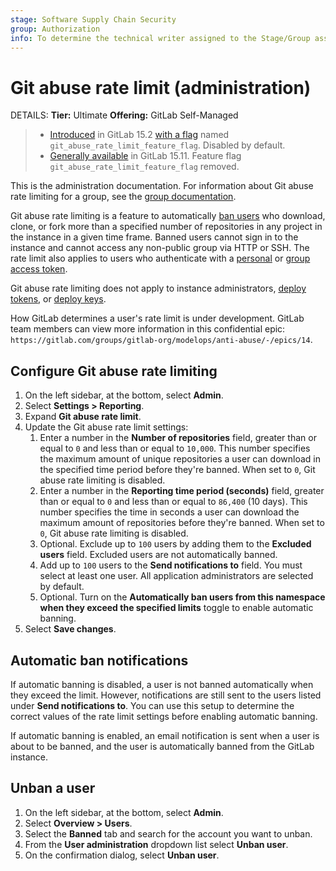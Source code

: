```yaml
---
stage: Software Supply Chain Security
group: Authorization
info: To determine the technical writer assigned to the Stage/Group associated with this page, see https://handbook.gitlab.com/handbook/product/ux/technical-writing/#assignments
---
```


# Git abuse rate limit (administration)

DETAILS:
**Tier:** Ultimate
**Offering:** GitLab Self-Managed

> - [Introduced](https://gitlab.com/groups/gitlab-org/-/epics/8066) in GitLab 15.2 [with a flag](../feature_flags.md) named `git_abuse_rate_limit_feature_flag`. Disabled by default.
> - [Generally available](https://gitlab.com/gitlab-org/gitlab/-/issues/394996) in GitLab 15.11. Feature flag `git_abuse_rate_limit_feature_flag` removed.

This is the administration documentation. For information about Git abuse rate limiting for a group, see the [group documentation](../../user/group/reporting/git_abuse_rate_limit.md).

Git abuse rate limiting is a feature to automatically [ban users](../moderate_users.md#ban-and-unban-users) who download, clone, or fork more than a specified number of repositories in any project in the instance in a given time frame. Banned users cannot sign in to the instance and cannot access any non-public group via HTTP or SSH. The rate limit also applies to users who authenticate with a [personal](../../user/profile/personal_access_tokens.md) or [group access token](../../user/group/settings/group_access_tokens.md).

Git abuse rate limiting does not apply to instance administrators, [deploy tokens](../../user/project/deploy_tokens/index.md), or [deploy keys](../../user/project/deploy_keys/index.md).

How GitLab determines a user's rate limit is under development.
GitLab team members can view more information in this confidential epic:
`https://gitlab.com/groups/gitlab-org/modelops/anti-abuse/-/epics/14`.

## Configure Git abuse rate limiting

1. On the left sidebar, at the bottom, select **Admin**.
1. Select **Settings > Reporting**.
1. Expand **Git abuse rate limit**.
1. Update the Git abuse rate limit settings:
   1. Enter a number in the **Number of repositories** field, greater than or equal to `0` and less than or equal to `10,000`. This number specifies the maximum amount of unique repositories a user can download in the specified time period before they're banned. When set to `0`, Git abuse rate limiting is disabled.
   1. Enter a number in the **Reporting time period (seconds)** field, greater than or equal to `0` and less than or equal to `86,400` (10 days). This number specifies the time in seconds a user can download the maximum amount of repositories before they're banned. When set to `0`, Git abuse rate limiting is disabled.
   1. Optional. Exclude up to `100` users by adding them to the **Excluded users** field. Excluded users are not automatically banned.
   1. Add up to `100` users to the **Send notifications to** field. You must select at least one user. All application administrators are selected by default.
   1. Optional. Turn on the **Automatically ban users from this namespace when they exceed the specified limits** toggle to enable automatic banning.
1. Select **Save changes**.

## Automatic ban notifications

If automatic banning is disabled, a user is not banned automatically when they exceed the limit. However, notifications are still sent to the users listed under **Send notifications to**. You can use this setup to determine the correct values of the rate limit settings before enabling automatic banning.

If automatic banning is enabled, an email notification is sent when a user is about to be banned, and the user is automatically banned from the GitLab instance.

## Unban a user

1. On the left sidebar, at the bottom, select **Admin**.
1. Select **Overview > Users**.
1. Select the **Banned** tab and search for the account you want to unban.
1. From the **User administration** dropdown list select **Unban user**.
1. On the confirmation dialog, select **Unban user**.
